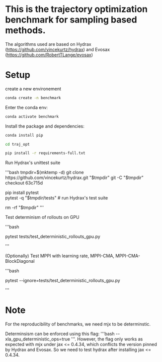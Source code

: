 # This is the trajectory optimization benchmark for sampling based methods. 
The algorithms used are based on Hydrax (https://github.com/vincekurtz/hydrax) and Evosax (https://github.com/RobertTLange/evosax)


# Setup

create a new environement 
```bash
conda create -n benchmark
```

Enter the conda env:

```bash
conda activate benchmark
```

Install the package and dependencies:

```bash
conda install pip

cd traj_opt

pip install -r requirements-full.txt
```

Run Hydrax's unittest suite

'''bash
tmpdir=$(mktemp -d)
git clone https://github.com/vincekurtz/hydrax.git "$tmpdir"
git -C "$tmpdir" checkout 63c715d

pip install pytest   
pytest -q "$tmpdir/tests" # run Hydrax's test suite

rm -rf "$tmpdir"
'''

Test determinism of rollouts on GPU

'''bash

pytest tests/test_deterministic_rollouts_gpu.py 

'''

(Optionally) Test MPPI with learning rate, MPPI-CMA, MPPI-CMA-BlockDiagonal

'''bash

pytest --ignore=tests/test_deterministic_rollouts_gpu.py 

'''

# Note

For the reproducibility of benchmarks, we need mjx to be determinstic. 

Determinsism can be enforced using this flag: '''bash --xla_gpu_deterministic_ops=true '''. 
However, the flag only works as expected with mjx under jax <= 0.4.34, which conflicts the version pinned by Hydrax and Evosax. So we need to test hydrax after installing jax <= 0.4.34.
